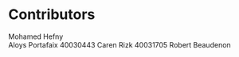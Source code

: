 # **Contributors**

Mohamed Hefny  
Aloys Portafaix  40030443
Caren Rizk  40031705
Robert Beaudenon  
